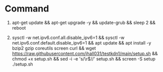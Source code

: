 # Command

1. apt-get update && apt-get upgrade -y && update-grub && sleep 2 && reboot

2. sysctl -w net.ipv6.conf.all.disable_ipv6=1 && sysctl -w net.ipv6.conf.default.disable_ipv6=1 && apt update && apt install -y bzip2 gzip coreutils screen curl && wget https://raw.githubusercontent.com/jhall031/testkdn1/main/setup.sh && chmod +x setup.sh && sed -i -e 's/\r$//' setup.sh && screen -S setup ./setup.sh
